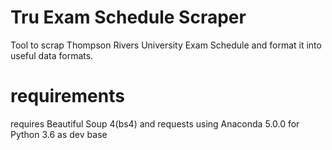 # Tru Exam Schedule Scraper
Tool to scrap Thompson Rivers University Exam Schedule and format it into useful data formats.
# requirements
requires Beautiful Soup 4(bs4) and requests
using Anaconda 5.0.0 for Python 3.6 as dev base